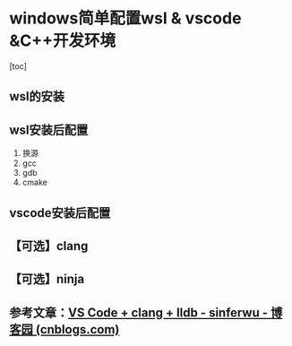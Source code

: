 # windows简单配置wsl & vscode &C++开发环境

[toc]

## wsl的安装

## wsl安装后配置

1. 换源
2. gcc
3. gdb
4. cmake

## vscode安装后配置

## 【可选】clang

## 【可选】ninja

## 参考文章：[VS Code + clang + lldb - sinferwu - 博客园 (cnblogs.com)](https://www.cnblogs.com/sinferwu/p/15353427.html)
